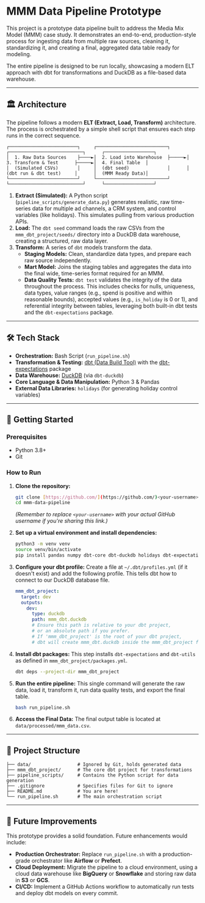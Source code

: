 # MMM Data Pipeline Prototype

This project is a prototype data pipeline built to address the Media Mix Model (MMM) case study. It demonstrates an end-to-end, production-style process for ingesting data from multiple raw sources, cleaning it, standardizing it, and creating a final, aggregated data table ready for modeling.

The entire pipeline is designed to be run locally, showcasing a modern ELT approach with dbt for transformations and DuckDB as a file-based data warehouse.

---

## 🏛️ Architecture

The pipeline follows a modern **ELT (Extract, Load, Transform)** architecture. The process is orchestrated by a simple shell script that ensures each step runs in the correct sequence.

```
┌─────────────────────────┐     ┌──────────────────────────┐      ┌───────────────────────────┐      ┌──────────────────┐
│  1. Raw Data Sources    ├────►│  2. Load into Warehouse  ├─────►│  3. Transform & Test      ├─────►│  4. Final Table  │
│  (Simulated CSVs)       │     │  (dbt seed)              │      │  (dbt run & dbt test)     │      │  (MMM Ready Data)│
└─────────────────────────┘     └──────────────────────────┘      └───────────────────────────┘      └──────────────────┘
```

1.  **Extract (Simulated):** A Python script (`pipeline_scripts/generate_data.py`) generates realistic, raw time-series data for multiple ad channels, a CRM system, and control variables (like holidays). This simulates pulling from various production APIs.
2.  **Load:** The `dbt seed` command loads the raw CSVs from the `mmm_dbt_project/seeds/` directory into a DuckDB data warehouse, creating a structured, raw data layer.
3.  **Transform:** A series of `dbt` models transform the data.
    * **Staging Models:** Clean, standardize data types, and prepare each raw source independently.
    * **Mart Model:** Joins the staging tables and aggregates the data into the final wide, time-series format required for an MMM.
    * **Data Quality Tests:** `dbt test` validates the integrity of the data throughout the process. This includes checks for nulls, uniqueness, data types, value ranges (e.g., spend is positive and within reasonable bounds), accepted values (e.g., `is_holiday` is 0 or 1), and referential integrity between tables, leveraging both built-in dbt tests and the `dbt-expectations` package.
    
---

## 🛠️ Tech Stack

* **Orchestration:** Bash Script (`run_pipeline.sh`)
* **Transformation & Testing:** [dbt (Data Build Tool)](https://www.getdbt.com/) with the [dbt-expectations](https://github.com/calogica/dbt-expectations) package
* **Data Warehouse:** [DuckDB](https://duckdb.org/) (via `dbt-duckdb`)
* **Core Language & Data Manipulation:** Python 3 & Pandas
* **External Data Libraries:** `holidays` (for generating holiday control variables)

---

## 🚀 Getting Started

### Prerequisites

* Python 3.8+
* Git

### How to Run

1.  **Clone the repository:**
    ```bash
    git clone [https://github.com/](https://github.com/)<your-username>/mmm-data-pipeline.git
    cd mmm-data-pipeline
    ```
    *(Remember to replace `<your-username>` with your actual GitHub username if you're sharing this link.)*

2.  **Set up a virtual environment and install dependencies:**
    ```bash
    python3 -m venv venv
    source venv/bin/activate
    pip install pandas numpy dbt-core dbt-duckdb holidays dbt-expectations
    ```

3.  **Configure your dbt profile:**
    Create a file at `~/.dbt/profiles.yml` (if it doesn't exist) and add the following profile. This tells dbt how to connect to our DuckDB database file.
    ```yaml
    mmm_dbt_project:
      target: dev
      outputs:
        dev:
          type: duckdb
          path: mmm_dbt.duckdb 
          # Ensure this path is relative to your dbt project, 
          # or an absolute path if you prefer. 
          # If 'mmm_dbt_project' is the root of your dbt project, 
          # dbt will create mmm_dbt.duckdb inside the mmm_dbt_project folder.
    ```

4.  **Install dbt packages:**
    This step installs `dbt-expectations` and `dbt-utils` as defined in `mmm_dbt_project/packages.yml`.
    ```bash
    dbt deps --project-dir mmm_dbt_project
    ```

5.  **Run the entire pipeline:**
    This single command will generate the raw data, load it, transform it, run data quality tests, and export the final table.
    ```bash
    bash run_pipeline.sh
    ```

6.  **Access the Final Data:**
    The final output table is located at `data/processed/mmm_data.csv`.
    
---

## 📂 Project Structure

```
├── data/                 # Ignored by Git, holds generated data
├── mmm_dbt_project/      # The core dbt project for transformations
├── pipeline_scripts/     # Contains the Python script for data generation
├── .gitignore            # Specifies files for Git to ignore
├── README.md             # You are here!
└── run_pipeline.sh       # The main orchestration script
```

---

## 🔮 Future Improvements

This prototype provides a solid foundation. Future enhancements would include:

* **Production Orchestrator:** Replace `run_pipeline.sh` with a production-grade orchestrator like **Airflow** or **Prefect**.
* **Cloud Deployment:** Migrate the pipeline to a cloud environment, using a cloud data warehouse like **BigQuery** or **Snowflake** and storing raw data in **S3** or **GCS**.
* **CI/CD:** Implement a GitHub Actions workflow to automatically run tests and deploy dbt models on every commit.
